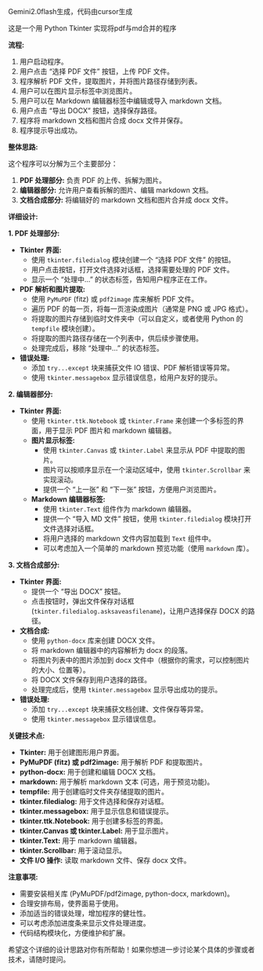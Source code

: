 Gemini2.0flash生成，代码由cursor生成

这是一个用 Python Tkinter 实现将pdf与md合并的程序

**流程:**

1.  用户启动程序。
2.  用户点击 “选择 PDF 文件” 按钮，上传 PDF 文件。
3.  程序解析 PDF 文件，提取图片，并将图片路径存储到列表。
4.  用户可以在图片显示标签中浏览图片。
5.  用户可以在 Markdown 编辑器标签中编辑或导入 markdown 文档。
6.  用户点击 “导出 DOCX” 按钮，选择保存路径。
7.  程序将 markdown 文档和图片合成 docx 文件并保存。
8.  程序提示导出成功。

**整体思路:**

这个程序可以分解为三个主要部分：

1.  **PDF 处理部分:** 负责 PDF 的上传、拆解为图片。
2.  **编辑器部分:** 允许用户查看拆解的图片、编辑 markdown 文档。
3.  **文档合成部分:** 将编辑好的 markdown 文档和图片合并成 docx 文件。

**详细设计:**

**1. PDF 处理部分:**

*   **Tkinter 界面:**
    *   使用 `tkinter.filedialog` 模块创建一个 “选择 PDF 文件” 的按钮。
    *   用户点击按钮，打开文件选择对话框，选择需要处理的 PDF 文件。
    *   显示一个 “处理中...” 的状态标签，告知用户程序正在工作。
*   **PDF 解析和图片提取:**
    *   使用 `PyMuPDF` (fitz) 或 `pdf2image` 库来解析 PDF 文件。
    *   遍历 PDF 的每一页，将每一页渲染成图片（通常是 PNG 或 JPG 格式）。
    *   将提取的图片存储到临时文件夹中（可以自定义，或者使用 Python 的 `tempfile` 模块创建）。
    *   将提取的图片路径存储在一个列表中，供后续步骤使用。
    *   处理完成后，移除 “处理中...” 的状态标签。
*   **错误处理:**
    *   添加 `try...except` 块来捕获文件 IO 错误、PDF 解析错误等异常。
    *   使用 `tkinter.messagebox` 显示错误信息，给用户友好的提示。

**2. 编辑器部分:**

*   **Tkinter 界面:**
    *   使用 `tkinter.ttk.Notebook` 或 `tkinter.Frame` 来创建一个多标签的界面，用于显示 PDF 图片和 markdown 编辑器。
    *   **图片显示标签:**
        *   使用 `tkinter.Canvas` 或 `tkinter.Label` 来显示从 PDF 中提取的图片。
        *   图片可以按顺序显示在一个滚动区域中，使用 `tkinter.Scrollbar` 来实现滚动。
        *   提供一个 “上一张” 和 “下一张” 按钮，方便用户浏览图片。
    *   **Markdown 编辑器标签:**
        *   使用 `tkinter.Text` 组件作为 markdown 编辑器。
        *   提供一个 “导入 MD 文件” 按钮，使用 `tkinter.filedialog` 模块打开文件选择对话框。
        *   将用户选择的 markdown 文件内容加载到 `Text` 组件中。
        *   可以考虑加入一个简单的 markdown 预览功能（使用 `markdown` 库）。

**3. 文档合成部分:**

*   **Tkinter 界面:**
    *   提供一个 “导出 DOCX” 按钮。
    *   点击按钮时，弹出文件保存对话框 (`tkinter.filedialog.asksaveasfilename`)，让用户选择保存 DOCX 的路径。
*   **文档合成:**
    *   使用 `python-docx` 库来创建 DOCX 文件。
    *   将 markdown 编辑器中的内容解析为 docx 的段落。
    *   将图片列表中的图片添加到 docx 文件中（根据你的需求，可以控制图片的大小、位置等）。
    *   将 DOCX 文件保存到用户选择的路径。
    *   处理完成后，使用 `tkinter.messagebox` 显示导出成功的提示。
*   **错误处理:**
    *   添加 `try...except` 块来捕获文档创建、文件保存等异常。
    *   使用 `tkinter.messagebox` 显示错误信息。

**关键技术点:**

*   **Tkinter:** 用于创建图形用户界面。
*   **PyMuPDF (fitz) 或 pdf2image:** 用于解析 PDF 和提取图片。
*   **python-docx:** 用于创建和编辑 DOCX 文档。
*   **markdown:** 用于解析 markdown 文本 (可选，用于预览功能)。
*   **tempfile:** 用于创建临时文件夹存储提取的图片。
*   **tkinter.filedialog:** 用于文件选择和保存对话框。
*   **tkinter.messagebox:** 用于显示信息和错误提示。
*   **tkinter.ttk.Notebook:** 用于创建多标签的界面。
*   **tkinter.Canvas 或 tkinter.Label:** 用于显示图片。
*   **tkinter.Text:** 用于 markdown 编辑器。
*   **tkinter.Scrollbar:** 用于滚动显示。
*   **文件 I/O 操作:** 读取 markdown 文件、保存 docx 文件。



**注意事项:**

*   需要安装相关库 (PyMuPDF/pdf2image, python-docx, markdown)。
*   合理安排布局，使界面易于使用。
*   添加适当的错误处理，增加程序的健壮性。
*   可以考虑添加进度条来显示文件处理进度。
*   代码结构模块化，方便维护和扩展。

希望这个详细的设计思路对你有所帮助！如果你想进一步讨论某个具体的步骤或者技术，请随时提问。
